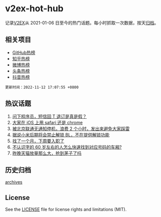 # v2ex-hot-hub

 记录[V2EX](https://www.v2ex.com/)从 2021-01-06 日至今的热门话题。每小时抓取一次数据，按天[归档](archives)。
 
 ## 相关项目

- [GitHub热榜](https://github.com/snaildev/github-hot-hub)
- [知乎热榜](https://github.com/snaildev/zhihu-hot-hub)
- [微博热榜](https://github.com/snaildev/weibo-hot-hub)
- [头条热榜](https://github.com/snaildev/toutiao-hot-hub)
- [抖音热榜](https://github.com/snaildev/douyin-hot-hub)


 `更新时间：2022-11-12 17:07:55 +0800`

## 热议话题

1. [问下程序员，短信回 T 退订是真是假？](https://www.v2ex.com/t/894572)
1. [大家在 iOS 上用 safari 还是 chrome](https://www.v2ex.com/t/894567)
1. [被北京联通无通知停机，浪费 2 个小时，发出来避免大家踩雷](https://www.v2ex.com/t/894669)
1. [据说小米后期将会禁止解锁 BL，不在提供解锁功能](https://www.v2ex.com/t/894581)
1. [找了一个月，下周要入职了](https://www.v2ex.com/t/894634)
1. [不认识字的 60 岁左右的人怎么快速找到对应号码的车厢?](https://www.v2ex.com/t/894654)
1. [昨晚天猫放量那么大，抢到茅子了吗](https://www.v2ex.com/t/894646)

## 历史归档

[archives](archives)

## License

See the [LICENSE](LICENSE) file for license rights and limitations (MIT).
